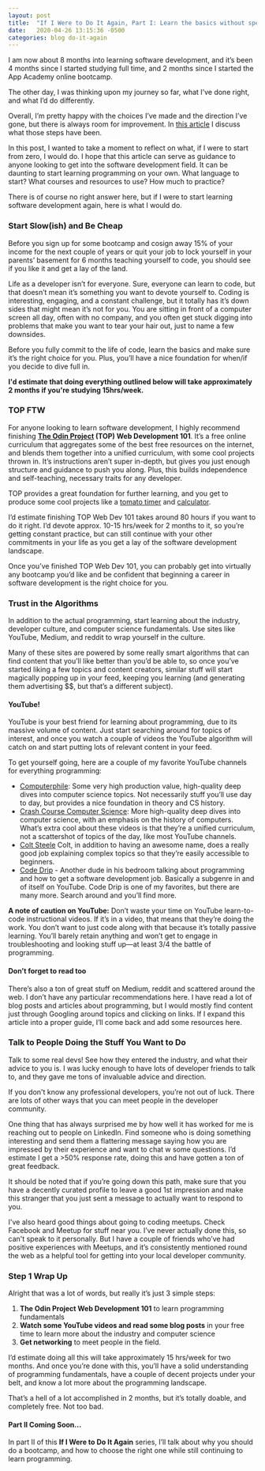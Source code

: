 ```yaml
---
layout: post
title:  "If I Were to Do It Again, Part I: Learn the basics without spending a dime"
date:   2020-04-26 13:15:36 -0500
categories: blog do-it-again
---
```

I am now about 8 months into learning software development, and it’s been 4 months since I started studying full time, and 2 months since I started the App Academy online bootcamp. 
 
The other day, I was thinking upon my journey so far, what I’ve done right, and what I’d do differently. 
 
Overall, I’m pretty happy with the choices I’ve made and the direction I’ve gone, but there is always room for improvement. In [this article](/#) I discuss what those steps have been. 
 
In this post, I wanted to take a moment to reflect on what, if I were to start from zero, I would do. I hope that this article can serve as guidance to anyone looking to get into the software development field. It can be daunting to start learning programming on your own. What language to start? What courses and resources to use? How much to practice?
 
There is of course no right answer here, but if I were to start learning software development again, here is what I would do. 
 
### Start Slow(ish) and Be Cheap 
Before you sign up for some bootcamp and cosign away 15% of your income for the next couple of years or quit your job to lock yourself in your parents’ basement for 6 months teaching yourself to code, you should see if you like it and get a lay of the land. 
 
Life as a developer isn’t for everyone. Sure, everyone can learn to code, but that doesn’t mean it’s something you want to devote yourself to. Coding is interesting, engaging, and a constant challenge, but it totally has it’s down sides that might mean it’s not for you. You are sitting in front of a computer screen all day, often with no company, and you often get stuck digging into problems that make you want to tear your hair out, just to name a few downsides. 
 
Before you fully commit to the life of code, learn the basics and make sure it’s the right choice for you. Plus, you’ll have a nice foundation for when/if you decide to dive full in.

**I'd estimate that doing everything outlined below will take approximately 2 months if you're studying 15hrs/week.**
 
### TOP FTW 
For anyone looking to learn software development, I highly recommend finishing **[The Odin Project](https://theodinproject.com) (TOP) Web Development 101**. It’s a free online curriculum that aggregates some of the best free resources on the internet, and blends them together into a unified curriculum, with some cool projects thrown in. It’s instructions aren’t super in-depth, but gives you just enough structure and guidance to push you along. Plus, this builds independence and self-teaching, necessary traits for any developer.
 
TOP provides a great foundation for further learning, and you get to produce some cool projects like a [tomato timer](https://bpmutter.github.io/tomato-timer/) and [calculator](https://bpmutter.github.io/calculator/).
 
I’d estimate finishing TOP Web Dev 101 takes around 80 hours if you want to do it right. I’d devote approx. 10-15 hrs/week for 2 months to it, so you’re getting constant practice, but can still continue with your other commitments in your life as you get a lay of the software development landscape. 
 
Once you’ve finished TOP Web Dev 101, you can probably get into virtually any bootcamp you’d like and be confident that beginning a career in software development is the right choice for you.
 
### Trust in the Algorithms
In addition to the actual programming, start learning about the industry, developer culture, and computer science fundamentals. Use sites like YouTube, Medium, and reddit to wrap yourself in the culture.
 
Many of these sites are powered by some really smart algorithms that can find content that you’ll like better than you’d be able to, so once you’ve started liking a few topics and content creators, similar stuff will start magically popping up in your feed, keeping you learning (and generating them advertising $$, but that’s a different subject). 
 
#### YouTube!
YouTube is your best friend for learning about programming, due to its massive volume of content. Just start searching around for topics of interest, and once you watch a couple of videos the YouTube algorithm will catch on and start putting lots of relevant content in your feed. 
 
To get yourself going, here are a couple of my favorite YouTube channels for everything programming:
- [Computerphile](https://www.youtube.com/channel/UC9-y-6csu5WGm29I7JiwpnA): Some very high production value, high-quality deep dives into computer science topics. Not necessarily stuff you’ll use day to day, but provides a nice foundation in theory and CS history. 
- [Crash Course Computer Science](https://www.youtube.com/watch?v=O5nskjZ_GoI&list=PL8dPuuaLjXtNlUrzyH5r6jN9ulIgZBpdo&index=2): More high-quality deep dives into computer science, with an emphasis on the history of computers. What’s extra cool about these videos is that they’re a unified curriculum, not a scattershot of topics of the day, like most YouTube channels.
- [Colt Steele](https://www.youtube.com/channel/UCrqAGUPPMOdo0jfQ6grikZw) Colt, in addition to having an awesome name, does a really good job explaining complex topics so that they’re easily accessible to beginners. 
- [Code Drip](https://www.youtube.com/channel/UCRLEADhMcb8WUdnQ5_Alk7g) - Another dude in his bedroom talking about programming and how to get a software development job. Basically a subgenre in and of itself on YouTube. Code Drip is one of my favorites, but there are many more. Search around and you’ll find more. 
 
**A note of caution on YouTube:** Don’t waste your time on YouTube learn-to-code instructional videos. If it’s in a video, that means that they’re doing the work. You don’t want to just code along with that because it’s totally passive learning. You’ll barely retain anything and won’t get to engage in troubleshooting and looking stuff up—at least 3/4 the battle of programming. 
 
#### Don’t forget to read too 
There’s also a ton of great stuff on Medium, reddit and scattered around the web. I don’t have any particular recommendations here. I have read a lot of blog posts and articles about programming, but I would mostly find content just through Googling around topics and clicking on links. If I expand this article into a proper guide, I’ll come back and add some resources here. 
 
### Talk to People Doing the Stuff You Want to Do
 Talk to some real devs! See how they entered the industry, and what their advice to you is. I was lucky enough to have lots of developer friends to talk to, and they gave me tons of invaluable advice and direction.
 
If you don't know any professional developers, you’re not out of luck. There are lots of other ways that you can meet people in the developer community.
 
One thing that has always surprised me by how well it has worked for me is reaching out to people on LinkedIn. Find someone who is doing something interesting and send them a flattering message saying how you are impressed by their experience and want to chat w some questions. I’d estimate I get a >50% response rate, doing this and have gotten a ton of great feedback. 
 
It should be noted that if you’re going down this path, make sure that you have a decently curated profile to leave a good 1st impression and make this stranger that you just sent a message to actually want to respond to you. 
 
I've also heard good things about going to coding meetups. Check Facebook and Meetup for stuff near you. I’ve never actually done this, so can't speak to it personally. But I have a couple of friends who’ve had positive experiences with Meetups, and it’s consistently mentioned round the web as a helpful tool for getting into your local developer community.
 
### Step 1 Wrap Up
Alright that was a lot of words, but really it’s just 3 simple steps:
1. **The Odin Project Web Development 101** to learn programming fundamentals
2. **Watch some YouTube videos and read some blog posts** in your free time to learn more about the industry and computer science
3. **Get networking** to meet people in the field.
 
I’d estimate doing all this will take approximately 15 hrs/week for two months. And once you’re done with this, you’ll have a solid understanding of programming fundamentals, have a couple of decent projects under your belt, and know a lot more about the programming landscape. 
 
That’s a hell of a lot accomplished in 2 months, but it’s totally doable, and completely free. Not too bad. 
 
#### Part II Coming Soon...
In part II of this **If I Were to Do It Again** series, I’ll talk about why you should do a bootcamp, and how to choose the right one while still continuing to learn programming.
